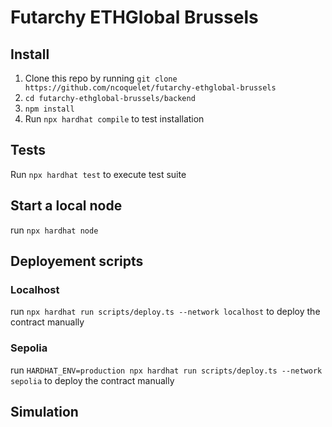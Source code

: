 # Futarchy ETHGlobal Brussels

## Install

1. Clone this repo by running `git clone https://github.com/ncoquelet/futarchy-ethglobal-brussels`
2. `cd futarchy-ethglobal-brussels/backend`
3. `npm install`
4. Run `npx hardhat compile` to test installation

## Tests

Run `npx hardhat test` to execute test suite

## Start a local node

run `npx hardhat node`

## Deployement scripts

### Localhost

run `npx hardhat run scripts/deploy.ts --network localhost` to deploy the contract manually

### Sepolia

run `HARDHAT_ENV=production npx hardhat run scripts/deploy.ts --network sepolia` to deploy the contract manually

## Simulation